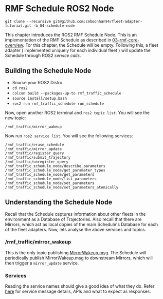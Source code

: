 # RMF Schedule ROS2 Node
`git clone --recursive git@github.com:cnboonhan94/fleet-adapter-tutorial.git -b 04-schedule-node`

This chapter introduces the ROS2 RMF Schedule Node. This is an implementation of the RMF Schedule as described in [03-rmf-core-overview](https://github.com/cnboonhan94/fleet-adapter-tutorial/tree/03-rmf-core-overview). For this chapter, the Schedule will be empty. Following this, a fleet adapter ( implemented uniquely for each individual fleet ) will update the Schedule through ROS2 *service calls*.

## Building the Schedule Node
* Source your ROS2 Distro
* `cd ros2`
* `colcon build --packages-up-to rmf_traffic_schedule`
* `source install/setup.bash`
* `ros2 run rmf_traffic_schedule run_schedule`

Now, open another ROS2 terminal and `ros2 topic list`. You will see the new topic:
```
/rmf_traffic/mirror_wakeup
```
Now run `ros2 service list`. You will see the following services:
```
/rmf_traffic/erase_schedule
/rmf_traffic/mirror_update
/rmf_traffic/register_query
/rmf_traffic/submit_trajectory
/rmf_traffic/unregister_query
/rmf_traffic_schedule_node/describe_parameters
/rmf_traffic_schedule_node/get_parameter_types
/rmf_traffic_schedule_node/get_parameters
/rmf_traffic_schedule_node/list_parameters
/rmf_traffic_schedule_node/set_parameters
/rmf_traffic_schedule_node/set_parameters_atomically
```

## Understanding the Schedule Node
Recall that the Schedule captures information about other fleets in the environment as a Database of Trajectories. Also recall that there are Mirrors, which act as local copies of the main Schedule's Database for each of the fleet adapters. Now, lets analyse the above services and topics.

### /rmf_traffic/mirror_wakeup
This is the only topic publishing [MirrorWakeup.msg](https://github.com/osrf/rmf_core/blob/traffic_msgs/rmf_traffic_msgs/msg/MirrorWakeup.msg). The Schedule will periodically publish MirrorWakeup.msg to downstream Mirrors, which will then trigger a `mirror_update` service.

### Services
Reading the service names should give a good idea of what they do. Refer [here](https://github.com/osrf/rmf_core/tree/traffic_msgs/rmf_traffic_msgs/srv) for service message details, APIs and what to expect as responses.